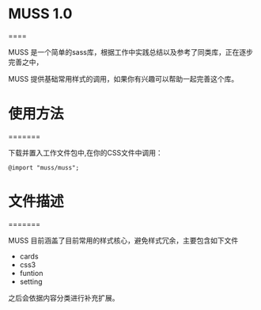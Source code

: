 # MUSS 1.0
====

MUSS 是一个简单的sass库，根据工作中实践总结以及参考了同类库，正在逐步完善之中，

MUSS 提供基础常用样式的调用，如果你有兴趣可以帮助一起完善这个库。



# 使用方法

=======

下载并置入工作文件包中,在你的CSS文件中调用：

	@import "muss/muss";


# 文件描述

=======

MUSS 目前涵盖了目前常用的样式核心，避免样式冗余，主要包含如下文件

- cards
- css3
- funtion
- setting

之后会依据内容分类进行补充扩展。


